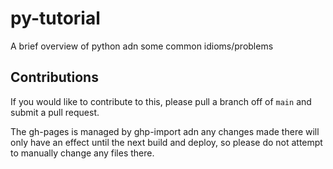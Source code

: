 # py-tutorial

A brief overview of python adn some common idioms/problems

## Contributions

If you would like to contribute to this, please pull a branch off of ```main``` and submit a pull request.

The gh-pages is managed by ghp-import adn any changes made there will only have an effect until the next build and deploy, so please do not attempt to manually change any files there.